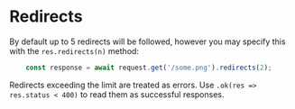 # Redirects

By default up to 5 redirects will be followed, however you may specify this with the `res.redirects(n)` method:

```js
    const response = await request.get('/some.png').redirects(2);
```

Redirects exceeding the limit are treated as errors. Use `.ok(res => res.status < 400)` to read them as successful responses.
